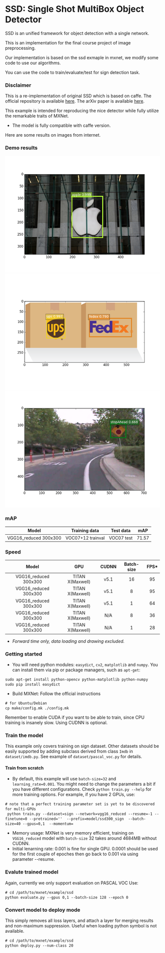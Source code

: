 # SSD: Single Shot MultiBox Object Detector

SSD is an unified framework for object detection with a single network.

This is an implementation for the final course project of image preprocessing.

Our implementation is based on the  ssd exmaple in mxnet, we modify some code to use our algorithms.

You can use the code to train/evaluate/test for sign detection task.

### Disclaimer
This is a re-implementation of original SSD which is based on caffe. The official
repository is available [here](https://github.com/weiliu89/caffe/tree/ssd).
The arXiv paper is available [here](http://arxiv.org/abs/1512.02325).

This example is intended for reproducing the nice detector while fully utilize the
remarkable traits of MXNet.
* The model is fully compatible with caffe version.

Here are some results on images from internet.
### Demo results
![demo1](data/demo/apple.png)
![demo2](data/demo/fedex.png)
![demo3](data/demo/demo.png)

### mAP
|        Model          | Training data    | Test data |  mAP |
|:-----------------:|:----------------:|:---------:|:----:|
| VGG16_reduced 300x300 | VOC07+12 trainval| VOC07 test| 71.57|

### Speed
|         Model         |   GPU            | CUDNN | Batch-size | FPS* |
|:---------------------:|:----------------:|:-----:|:----------:|:----:|
| VGG16_reduced 300x300 | TITAN X(Maxwell) | v5.1  |     16     | 95   |
| VGG16_reduced 300x300 | TITAN X(Maxwell) | v5.1  |     8      | 95   |
| VGG16_reduced 300x300 | TITAN X(Maxwell) | v5.1  |     1      | 64   |
| VGG16_reduced 300x300 | TITAN X(Maxwell) |  N/A  |     8      | 36   |
| VGG16_reduced 300x300 | TITAN X(Maxwell) |  N/A  |     1      | 28   |
- *Forward time only, data loading and drawing excluded.*


### Getting started
* You will need python modules: `easydict`, `cv2`, `matplotlib` and `numpy`.
You can install them via pip or package managers, such as `apt-get`:
```
sudo apt-get install python-opencv python-matplotlib python-numpy
sudo pip install easydict
```

* Build MXNet: Follow the official instructions
```
# for Ubuntu/Debian
cp make/config.mk ./config.mk
```
Remember to enable CUDA if you want to be able to train, since CPU training is
insanely slow. Using CUDNN is optional.
### Train the model
This example only covers training on sign dataset. Other datasets should
be easily supported by adding subclass derived from class `Imdb` in `dataset/imdb.py`.
See example of `dataset/pascal_voc.py` for details.
#### Train from scratch

* By default, this example will use `batch-size=32` and `learning_rate=0.001`.
You might need to change the parameters a bit if you have different configurations.
Check `python train.py --help` for more training options. For example, if you have 2 GPUs, use:
```
# note that a perfect training parameter set is yet to be discovered for multi-GPUs
 python train.py --dataset=sign --network=vgg16_reduced --resume=-1 --finetune=0 --pretrained=''  --prefix=model/ssd300_sign  --batch-size=40 --gpus=0,1  --momentum=
```
* Memory usage: MXNet is very memory efficient, training on `VGG16_reduced` model with `batch-size` 32 takes around 4684MB without CUDNN.
* Initial lenarning rate: 0.001 is fine for single GPU. 0.0001 should be used for the first couple of epoches then go back to 0.001 via using parameter --resume.

### Evalute trained model
Again, currently we only support evaluation on PASCAL VOC
Use:
```
# cd /path/to/mxnet/example/ssd
python evaluate.py --gpus 0,1 --batch-size 128 --epoch 0
```
### Convert model to deploy mode
This simply removes all loss layers, and attach a layer for merging results and non-maximum suppression.
Useful when loading python symbol is not available.
```
# cd /path/to/mxnet/example/ssd
python deploy.py --num-class 20
```
